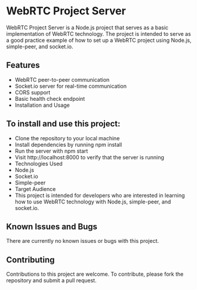 # WebRTC Project Server

WebRTC Project Server is a Node.js project that serves as a basic implementation of WebRTC technology. The project is intended to serve as a good practice example of how to set up a WebRTC project using Node.js, simple-peer, and socket.io.

## Features

- WebRTC peer-to-peer communication
- Socket.io server for real-time communication
- CORS support
- Basic health check endpoint
- Installation and Usage

## To install and use this project:

- Clone the repository to your local machine
- Install dependencies by running npm install
- Run the server with npm start
- Visit http://localhost:8000 to verify that the server is running
- Technologies Used
- Node.js
- Socket.io
- Simple-peer
- Target Audience
- This project is intended for developers who are interested in learning how to use WebRTC technology with Node.js, simple-peer, and socket.io.

## Known Issues and Bugs

There are currently no known issues or bugs with this project.

## Contributing

Contributions to this project are welcome. To contribute, please fork the repository and submit a pull request.
